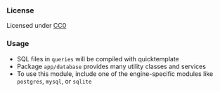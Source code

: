 ### License
Licensed under [CC0](https://creativecommons.org/share-your-work/public-domain/cc0)

### Usage
- SQL files in `queries` will be compiled with quicktemplate
- Package `app/database` provides many utility classes and services
- To use this module, include one of the engine-specific modules like `postgres`, `mysql`, or `sqlite`
